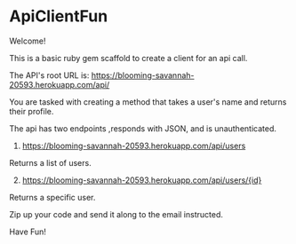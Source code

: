 # ApiClientFun

Welcome!

This is a basic ruby gem scaffold to create a client for an api call.

The API's root URL is:  https://blooming-savannah-20593.herokuapp.com/api/

You are tasked with creating a method that takes a user's name and
returns their profile.

The api has two endpoints ,responds with JSON, and is unauthenticated.

1) https://blooming-savannah-20593.herokuapp.com/api/users

Returns a list of users.

2) https://blooming-savannah-20593.herokuapp.com/api/users/{id}

Returns a specific user.

Zip up your code and send it along to the email instructed.

Have Fun!
